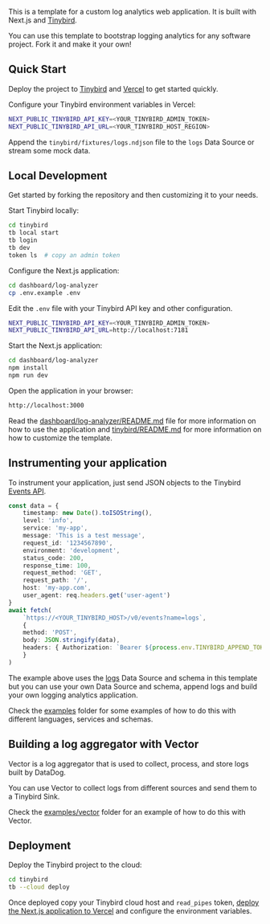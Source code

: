 This is a template for a custom log analytics web application. It is built with Next.js and [Tinybird](https://tinybird.co).

You can use this template to bootstrap logging analytics for any software project. Fork it and make it your own!

## Quick Start

Deploy the project to [Tinybird](https://app.tinybird.co?starter_kit=https://github.com/tinybirdco/logs-explorer-template/tinybird) and [Vercel](https://vercel.com/new/clone?repository-url=https%3A%2F%2Fgithub.com%2Ftinybirdco%2Flogs-explorer-template&project-name=tinybird-logs-explorer-template&repository-name=tinybird-logs-explorer-template&demo-description=Custom%20logs%20explorer%20for%20your%20application%20logs%20using%20Tinybird&demo-url=http%3A%2F%2Flogs.tinybird.app&demo-image=//github.com/tinybirdco/logs-explorer-template/blob/main/dashboard/log-analyzer/public/banner.png?raw=true&root-directory=dashboard&integration-ids=oac_uoH2YyxhaS1H6UYvtuRbRbDY) to get started quickly.

Configure your Tinybird environment variables in Vercel:

```sh
NEXT_PUBLIC_TINYBIRD_API_KEY=<YOUR_TINYBIRD_ADMIN_TOKEN>
NEXT_PUBLIC_TINYBIRD_API_URL=<YOUR_TINYBIRD_HOST_REGION>
```

Append the `tinybird/fixtures/logs.ndjson` file to the `logs` Data Source or stream some mock data.

## Local Development

Get started by forking the repository and then customizing it to your needs.

Start Tinybird locally:

```sh
cd tinybird
tb local start
tb login
tb dev
token ls  # copy an admin token
```

Configure the Next.js application:

```sh
cd dashboard/log-analyzer
cp .env.example .env
```

Edit the `.env` file with your Tinybird API key and other configuration.

```sh
NEXT_PUBLIC_TINYBIRD_API_KEY=<YOUR_TINYBIRD_ADMIN_TOKEN>
NEXT_PUBLIC_TINYBIRD_API_URL=http://localhost:7181
```

Start the Next.js application:

```sh
cd dashboard/log-analyzer
npm install
npm run dev
```

Open the application in your browser:

```sh
http://localhost:3000
```

Read the [dashboard/log-analyzer/README.md](https://github.com/tinybirdco/logs-explorer-template/blob/main/dashboard/log-analyzer/README.md) file for more information on how to use the application and [tinybird/README.md](https://github.com/tinybirdco/logs-explorer-template/blob/main/tinybird/README.md) for more information on how to customize the template.

## Instrumenting your application

To instrument your application, just send JSON objects to the Tinybird [Events API](https://www.tinybird.co/docs/get-data-in/ingest-apis/events-api).

```typescript
const data = {
    timestamp: new Date().toISOString(),
    level: 'info',
    service: 'my-app',
    message: 'This is a test message',
    request_id: '1234567890',
    environment: 'development',
    status_code: 200,
    response_time: 100,
    request_method: 'GET',
    request_path: '/',
    host: 'my-app.com',
    user_agent: req.headers.get('user-agent')
}
await fetch(
    `https://<YOUR_TINYBIRD_HOST>/v0/events?name=logs`,
    {
    method: 'POST',
    body: JSON.stringify(data),
    headers: { Authorization: `Bearer ${process.env.TINYBIRD_APPEND_TOKEN}` },
    }
)
```

The example above uses the [logs](https://github.com/tinybirdco/logs-explorer-template/blob/main/tinybird/datasources/logs.datasource) Data Source and schema in this template but you can use your own Data Source and schema, append logs and build your own logging analytics application.

Check the [examples](https://github.com/tinybirdco/logs-explorer-template/tree/main/examples) folder for some examples of how to do this with different languages, services and schemas.

## Building a log aggregator with Vector

Vector is a log aggregator that is used to collect, process, and store logs built by DataDog.

You can use Vector to collect logs from different sources and send them to a Tinybird Sink.

Check the [examples/vector](https://github.com/tinybirdco/logs-explorer-template/tree/main/examples/vector) folder for an example of how to do this with Vector.

## Deployment

Deploy the Tinybird project to the cloud:

```sh
cd tinybird
tb --cloud deploy
```

Once deployed copy your Tinybird cloud host and `read_pipes` token, [deploy the Next.js application to Vercel](https://vercel.com/new/clone?repository-url=https%3A%2F%2Fgithub.com%2Ftinybirdco%2Flogs-explorer-template&project-name=tinybird-logs-explorer-template&repository-name=tinybird-logs-explorer-template&demo-description=Custom%20logs%20explorer%20for%20your%20application%20logs%20using%20Tinybird&demo-url=http%3A%2F%2Flogs.tinybird.app&demo-image=//github.com/tinybirdco/logs-explorer-template/blob/main/dashboard/log-analyzer/public/banner.png?raw=true&root-directory=dashboard&integration-ids=oac_uoH2YyxhaS1H6UYvtuRbRbDY) and configure the environment variables.


